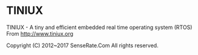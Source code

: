 # TINIUX

TINIUX - A tiny and efficient embedded real time operating system (RTOS) From http://www.tiniux.org

Copyright (C) 2012~2017 SenseRate.Com All rights reserved.
